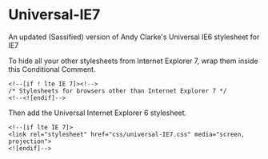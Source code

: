 # Universal-IE7


An updated (Sassified) version of Andy Clarke's Universal IE6 stylesheet for IE7

To hide all your other stylesheets from Internet Explorer 7, wrap them inside this Conditional Comment.

	<!--[if ! lte IE 7]><!-->
	/* Stylesheets for browsers other than Internet Explorer 7 */
	<!--<![endif]-->

Then add the Universal Internet Explorer 6 stylesheet.

	<!--[if lte IE 7]>
	<link rel="stylesheet" href="css/universal-IE7.css" media="screen, projection">
	<![endif]-->


